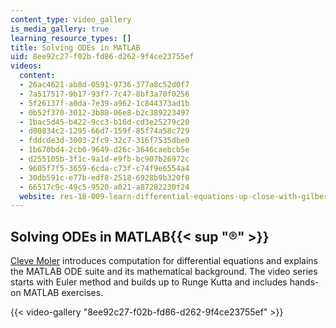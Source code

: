 ```yaml
---
content_type: video_gallery
is_media_gallery: true
learning_resource_types: []
title: Solving ODEs in MATLAB
uid: 8ee92c27-f02b-fd86-d262-9f4ce23755ef
videos:
  content:
  - 26ac4621-ab8d-0591-9736-377a8c52d0f7
  - 7a517517-9b17-93f7-7c47-8bf3a70f0256
  - 5f26137f-a0da-7e39-a962-1c844373ad1b
  - 0b52f370-3012-3b88-06e8-b2c389223497
  - 1bac5d45-b422-9cc3-b16d-cd3e25279c20
  - d00834c2-1295-66d7-159f-85f74a58c729
  - fddcde3d-3003-2fc9-32c7-316f7535dbe0
  - 1b670bd4-2cb0-9649-d26c-3646caebcb5e
  - d255105b-3f1c-9a1d-e9fb-bc907b26972c
  - 9605f7f5-3659-6cda-c73f-c74f9e6554a4
  - 30db591c-e77b-edf8-2518-6928b9b320f0
  - 66517c9c-49c5-9520-a021-a87282230f24
  website: res-18-009-learn-differential-equations-up-close-with-gilbert-strang-and-cleve-moler-fall-2015
---
```


Solving ODEs in MATLAB{{< sup "®" >}}
-------------------------------------

[Cleve Moler](http://www.mathworks.com/company/aboutus/founders/clevemoler.html) introduces computation for differential equations and explains the MATLAB ODE suite and its mathematical background. The video series starts with Euler method and builds up to Runge Kutta and includes hands-on MATLAB exercises.

{{< video-gallery "8ee92c27-f02b-fd86-d262-9f4ce23755ef" >}}

